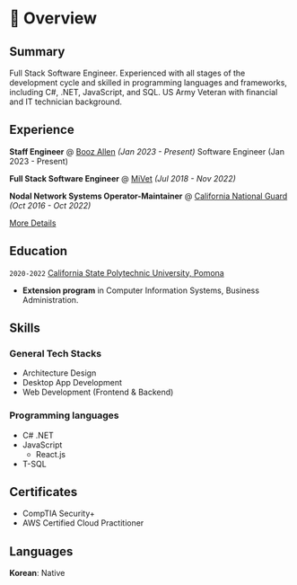 # 📖 Overview

## Summary

Full Stack Software Engineer. Experienced with all stages of the development cycle and skilled in programming languages and frameworks, including C#, .NET, JavaScript, and SQL. US Army Veteran with financial and IT technician background.


## Experience

**Staff Engineer** @ [Booz Allen](https://www.boozallen.coi-vet/) _(Jan 2023 - Present)_
Software Engineer (Jan 2023 - Present)

**Full Stack Software Engineer** @ [MiVet](https://www.linkedin.com/company/mi-vet/) _(Jul 2018 - Nov 2022)_

**Nodal Network Systems Operator-Maintainer** @ [California National Guard](https://www.goarmy.com/careers-and-jobs/career-match/signal-intelligence/locations-stats-frequencies/25n-nodal-network-systems-operator.html) _(Oct 2016 - Oct 2022)_

[More Details](https://minkim7.netlify.app/#/experience)


## Education

`2020-2022` [California State Polytechnic University, Pomona](https://www.cpp.edu/index.shtml)
- **Extension program** in Computer Information Systems, Business Administration.

## Skills

### General Tech Stacks
- Architecture Design
- Desktop App Development
- Web Development (Frontend & Backend)


### Programming languages
- C# .NET
- JavaScript
  - React.js
- T-SQL


## Certificates
- CompTIA Security+
- AWS Certified Cloud Practitioner


## Languages
**Korean**: Native
